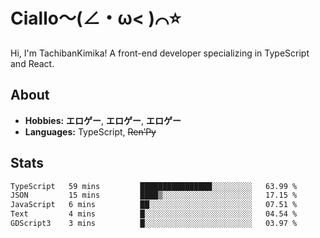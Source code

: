 # Ciallo～(∠・ω< )⌒⭐️

Hi, I'm TachibanKimika! A front-end developer specializing in TypeScript and React.

## About
- **Hobbies:** **エロゲー**, **エロゲー**, **エロゲー**
- **Languages:** TypeScript, ~~Ren’Py~~

## Stats
<!--START_SECTION:waka-->

```txt
TypeScript   59 mins         ████████████████░░░░░░░░░   63.99 %
JSON         15 mins         ████▒░░░░░░░░░░░░░░░░░░░░   17.15 %
JavaScript   6 mins          ██░░░░░░░░░░░░░░░░░░░░░░░   07.51 %
Text         4 mins          █░░░░░░░░░░░░░░░░░░░░░░░░   04.54 %
GDScript3    3 mins          █░░░░░░░░░░░░░░░░░░░░░░░░   03.97 %
```

<!--END_SECTION:waka-->

<!-- ![Metrics](https://metrics.lecoq.io/TachibanaKimika?template=classic&base.activity=0&base.community=0&base.repositories=0&languages=1&isocalendar=1&isocalendar.duration=half-year&languages.limit=8&languages.sections=most-used&languages.colors=github&languages.threshold=0%25&languages.indepth=false&languages.recent.load=300&languages.recent.days=14&config.timezone=Asia%2FShanghai)
 -->
